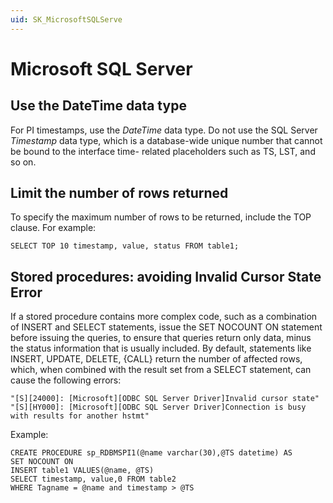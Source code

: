 ```yaml
---
uid: SK_MicrosoftSQLServe
---
```


# Microsoft SQL Server

## Use the DateTime data type

For PI timestamps, use the _DateTime_ data type. Do not use the SQL Server _Timestamp_ data type, which is a database-wide unique number that cannot be bound to the interface time- related placeholders such as TS, LST, and so on.

## Limit the number of rows returned

To specify the maximum number of rows to be returned, include the TOP clause. For example:

```text
SELECT TOP 10 timestamp, value, status FROM table1;
```

## Stored procedures: avoiding Invalid Cursor State Error

If a stored procedure contains more complex code, such as a combination of INSERT and SELECT statements, issue the SET NOCOUNT ON statement before issuing the queries, to ensure that queries return only data, minus the status information that is usually included. By default, statements like INSERT, UPDATE, DELETE, {CALL} return the number of affected rows, which, when combined with the result set from a SELECT statement, can cause the following errors:

```text
"[S][24000]: [Microsoft][ODBC SQL Server Driver]Invalid cursor state" 
"[S][HY000]: [Microsoft][ODBC SQL Server Driver]Connection is busy with results for another hstmt"
```

Example:

```text
CREATE PROCEDURE sp_RDBMSPI1(@name varchar(30),@TS datetime) AS
SET NOCOUNT ON
INSERT table1 VALUES(@name, @TS)
SELECT timestamp, value,0 FROM table2
WHERE Tagname = @name and timestamp > @TS
```
